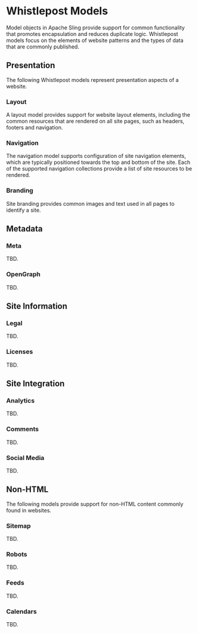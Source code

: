 # Whistlepost Models

Model objects in Apache Sling provide support for common functionality that promotes encapsulation and reduces
duplicate logic. Whistlepost models focus on the elements of website patterns and the types of data that are
commonly published.

## Presentation

The following Whistlepost models represent presentation aspects of a website.

### Layout

A layout model provides support for website layout elements, including the common resources that are rendered on
all site pages, such as headers, footers and navigation.

### Navigation

The navigation model supports configuration of site navigation elements, which are typically positioned towards the top
and bottom of the site. Each of the supported navigation collections provide a list of site resources to be rendered.

### Branding

Site branding provides common images and text used in all pages to identify a site.

## Metadata

### Meta

TBD.

### OpenGraph

TBD.

## Site Information

### Legal

TBD.

### Licenses

TBD.

## Site Integration

### Analytics

TBD.

### Comments

TBD.

### Social Media

TBD.

## Non-HTML

The following models provide support for non-HTML content commonly found in websites.

### Sitemap

TBD.

### Robots

TBD.

### Feeds

TBD.

### Calendars

TBD.
